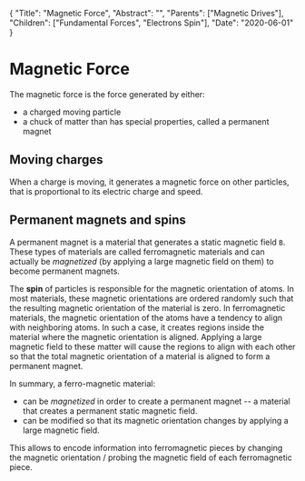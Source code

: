 {
    "Title": "Magnetic Force",
    "Abstract": "",
    "Parents": ["Magnetic Drives"],
    "Children": ["Fundamental Forces", "Electrons Spin"],
    "Date": "2020-06-01"
}

# Magnetic Force

The magnetic force is the force generated by either:

* a charged moving particle
* a chuck of matter than has special properties, called a permanent magnet

## Moving charges

When a charge is moving, it generates a magnetic force on other particles, that is proportional to its electric charge and speed. 

## Permanent magnets and spins

A permanent magnet is a material that generates a static magnetic field `B`. These types of materials are called ferromagnetic materials and can actually be _magnetized_ (by applying a large magnetic field on them) to become permanent magnets. 

The **spin** of particles is responsible for the magnetic orientation of atoms. In most materials, these magnetic orientations are ordered randomly such that the resulting magnetic orientation of the material is zero. In ferromagnetic materials, the magnetic orientation of the atoms have a tendency to align with neighboring atoms. In such a case, it creates regions inside the material where the magnetic orientation is aligned. Applying a large magnetic field to these matter will cause the regions to align with each other so that the total magnetic orientation of a material is aligned to form a permanent magnet.

In summary, a ferro-magnetic material:

* can be _magnetized_ in order to create a permanent magnet -- a material that creates a permanent static magnetic field. 
* can be modified so that its magnetic orientation changes by applying a large magnetic field. 

This allows to encode information into ferromagnetic pieces by changing the magnetic orientation / probing the magnetic field of each ferromagnetic piece.
